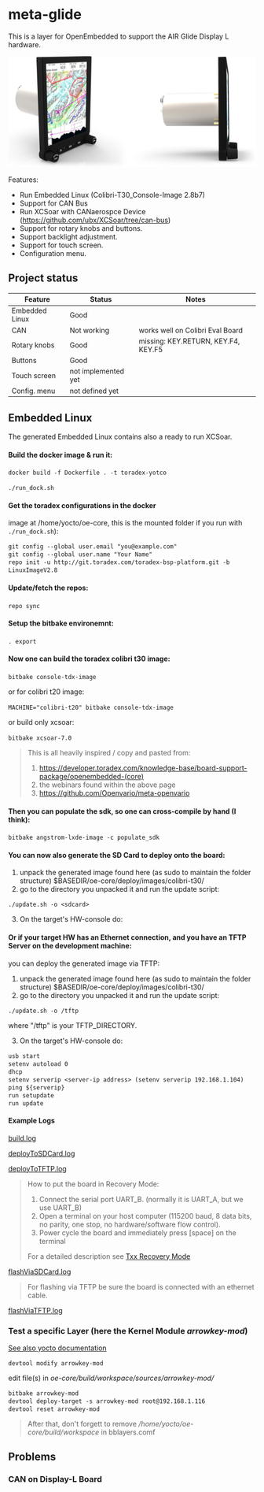 # meta-glide
This is a layer for OpenEmbedded to support the AIR Glide Display L hardware.

![img.png](documents/images/displayL.png)

Features:
* Run Embedded Linux (Colibri-T30_Console-Image 2.8b7)
* Support for CAN Bus
* Run XCSoar with CANaerospce Device (https://github.com/ubx/XCSoar/tree/can-bus)
* Support for rotary knobs and buttons. 
* Support backlight adjustment.
* Support for touch screen.
* Configuration menu.

## Project status
| Feature | Status | Notes |
--- | --- | ---
| Embedded Linux | Good |  |
| CAN | Not working | works well on Colibri Eval Board |
| Rotary knobs | Good | missing: KEY.RETURN, KEY.F4, KEY.F5|
| Buttons | Good | |
| Touch screen | not implemented yet | |
| Config. menu | not defined yet | |

## Embedded Linux
The generated Embedded Linux contains also a ready to run XCSoar.
#### Build the docker image & run it:

 ``````docker build -f Dockerfile . -t toradex-yotco``````
 
 ``````./run_dock.sh``````

#### Get the toradex configurations in the docker 
image at /home/yocto/oe-core, this is the mounted folder if you run with ``````./run_dock.sh``````):

``````
git config --global user.email "you@example.com"
git config --global user.name "Your Name"
repo init -u http://git.toradex.com/toradex-bsp-platform.git -b LinuxImageV2.8
``````

#### Update/fetch the repos:

`repo sync`

#### Setup the bitbake environemnt:

`. export`

#### Now one can build the toradex colibri t30 image:

`bitbake console-tdx-image`

or for colibri t20 image:

`MACHINE="colibri-t20" bitbake console-tdx-image`

or build only xcsoar:

`bitbake xcsoar-7.0`
 
>This is all heavily inspired / copy and pasted from:
> 1. <https://developer.toradex.com/knowledge-base/board-support-package/openembedded-(core)>
> 2. the webinars found within the above page
> 3. <https://github.com/Openvario/meta-openvario>


#### Then you can populate the sdk, so one can cross-compile by hand (I think):

``````bitbake angstrom-lxde-image -c populate_sdk``````

#### You can now also generate the SD Card to deploy onto the board:
1. unpack the generated image found here (as sudo to maintain the folder structure)
  $BASEDIR/oe-core/deploy/images/colibri-t30/
2. go to the directory you unpacked it and run the update script:
``````
./update.sh -o <sdcard>
``````

3. On the target's HW-console do:

#### Or if your target HW has an Ethernet connection, and you have an TFTP Server on the development machine:
you can deploy the generated image via TFTP:
1. unpack the generated image found here (as sudo to maintain the folder structure)
   $BASEDIR/oe-core/deploy/images/colibri-t30/
2. go to the directory you unpacked it and run the update script:
``````
./update.sh -o /tftp
``````
where "/tftp" is your TFTP_DIRECTORY.

3. On the target's HW-console do:
``````
usb start
setenv autoload 0
dhcp
setenv serverip <server-ip address> (setenv serverip 192.168.1.104)
ping ${serverip}
run setupdate
run update
``````

#### Example Logs
[build.log](documents/logs/build.log)

[deployToSDCard.log](documents/logs/deployToSDCard.log)

[deployToTFTP.log](documents/logs/deployToTFTP.log)

> How to put the board in Recovery Mode:
> 1. Connect the serial port UART_B. (normally it is UART_A, but we use UART_B)
> 2. Open a terminal on your host computer (115200 baud, 8 data bits, no parity, one stop, no hardware/software flow control).
> 3. Power cycle the board and immediately press [space] on the terminal
> 
>For a detailed description see [Txx Recovery Mode](https://developer.toradex.com/knowledge-base/txx-recovery-mode#1-colibri-t30)

[flashViaSDCard.log](documents/logs/flashViaSDCard.log)

> For flashing via TFTP be sure the board is connected with an ethernet cable.

[flashViaTFTP.log](documents/logs/flashViaTFTP.log)

### Test a specific Layer (here the Kernel Module *arrowkey-mod*)
[See also yocto documentation](https://wiki.yoctoproject.org/wiki/index.php?title=TipsAndTricks/Patching_the_source_for_a_recipe&oldid=61374)
``````
devtool modify arrowkey-mod
``````
edit file(s) in *oe-core/build/workspace/sources/arrowkey-mod/*
``````
bitbake arrowkey-mod
devtool deploy-target -s arrowkey-mod root@192.168.1.116
devtool reset arrowkey-mod
``````
> After that, don't forgett to remove */home/yocto/oe-core/build/workspace* in bblayers.comf
## Problems
### CAN on Display-L Board

